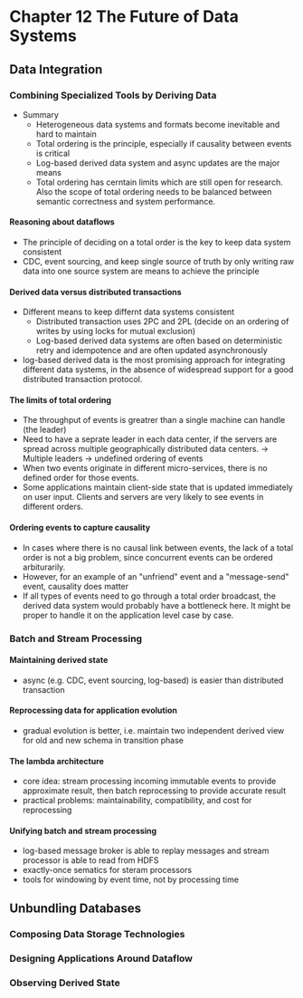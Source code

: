 # Chapter 12 The Future of Data Systems

## Data Integration

### Combining Specialized Tools by Deriving Data
- Summary
	- Heterogeneous data systems and formats become inevitable and hard to maintain
	- Total ordering is the principle, especially if causality between events is critical
	- Log-based derived data system and async updates are the major means
	- Total ordering has cerntain limits which are still open for research. Also the scope of total ordering needs to be balanced between semantic correctness and system performance. 
#### Reasoning about dataflows
- The principle of deciding on a total order is the key to keep data system consistent
- CDC, event sourcing, and keep single source of truth by only writing raw data into one source system are means to achieve the principle
#### Derived data versus distributed transactions
- Different means to keep differnt data systems consistent
	- Distributed transaction uses 2PC and 2PL (decide on an ordering of writes by using locks for mutual exclusion)
	- Log-based derived data systems are often based on deterministic retry and idempotence and are often updated asynchronously
- log-based derived data is the most promising approach for integrating different data systems, in the absence of widespread support for a good distributed transaction protocol.
#### The limits of total ordering
- The throughput of events is greatrer than a single machine can handle (the leader)
- Need to have a seprate leader in each data center, if the servers are spread across multiple geographically distributed data centers. -> Multiple leaders -> undefined ordering of events
- When two events originate in different micro-services, there is no defined order for those events.
- Some applications maintain client-side state that is updated immediately on user input. Clients and servers are very likely to see events in different orders.
#### Ordering events to capture causality
- In cases where there is no causal link between events, the lack of a total order is not a big problem, since concurrent events can be ordered arbiturarily.
- However, for an example of an "unfriend" event and a "message-send" event, causality does matter
- If all types of events need to go through a total order broadcast, the derived data system would probably have a bottleneck here. It might be proper to handle it on the application level case by case.

### Batch and Stream Processing
#### Maintaining derived state
- async (e.g. CDC, event sourcing, log-based) is easier than distributed transaction
#### Reprocessing data for application evolution
- gradual evolution is better, i.e. maintain two independent derived view for old and new schema in transition phase
#### The lambda architecture
- core idea: stream processing incoming immutable events to provide approximate result, then batch reprocessing to provide accurate result
- practical problems: maintainability, compatibility, and cost for reprocessing
#### Unifying batch and stream processing
- log-based message broker is able to replay messages and stream processor is able to read from HDFS
- exactly-once sematics for steram processors
- tools for windowing by event time, not by processing time

## Unbundling Databases

### Composing Data Storage Technologies

### Designing Applications Around Dataflow

### Observing Derived State
